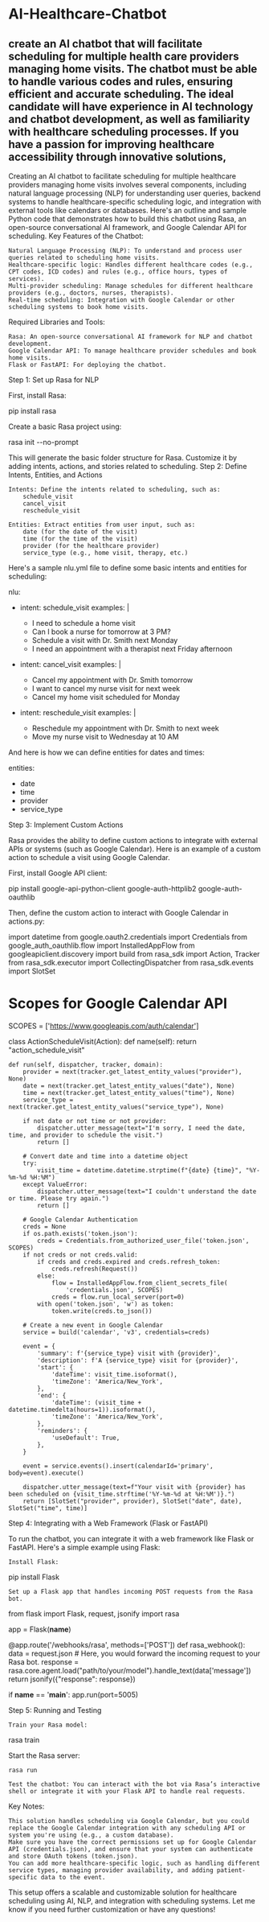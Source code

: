 # AI-Healthcare-Chatbot
create an AI chatbot that will facilitate scheduling for multiple health care providers managing home visits. The chatbot must be able to handle various codes and rules, ensuring efficient and accurate scheduling. The ideal candidate will have experience in AI technology and chatbot development, as well as familiarity with healthcare scheduling processes. If you have a passion for improving healthcare accessibility through innovative solutions,
--
Creating an AI chatbot to facilitate scheduling for multiple healthcare providers managing home visits involves several components, including natural language processing (NLP) for understanding user queries, backend systems to handle healthcare-specific scheduling logic, and integration with external tools like calendars or databases. Here's an outline and sample Python code that demonstrates how to build this chatbot using Rasa, an open-source conversational AI framework, and Google Calendar API for scheduling.
Key Features of the Chatbot:

    Natural Language Processing (NLP): To understand and process user queries related to scheduling home visits.
    Healthcare-specific logic: Handles different healthcare codes (e.g., CPT codes, ICD codes) and rules (e.g., office hours, types of services).
    Multi-provider scheduling: Manage schedules for different healthcare providers (e.g., doctors, nurses, therapists).
    Real-time scheduling: Integration with Google Calendar or other scheduling systems to book home visits.

Required Libraries and Tools:

    Rasa: An open-source conversational AI framework for NLP and chatbot development.
    Google Calendar API: To manage healthcare provider schedules and book home visits.
    Flask or FastAPI: For deploying the chatbot.

Step 1: Set up Rasa for NLP

First, install Rasa:

pip install rasa

Create a basic Rasa project using:

rasa init --no-prompt

This will generate the basic folder structure for Rasa. Customize it by adding intents, actions, and stories related to scheduling.
Step 2: Define Intents, Entities, and Actions

    Intents: Define the intents related to scheduling, such as:
        schedule_visit
        cancel_visit
        reschedule_visit

    Entities: Extract entities from user input, such as:
        date (for the date of the visit)
        time (for the time of the visit)
        provider (for the healthcare provider)
        service_type (e.g., home visit, therapy, etc.)

Here's a sample nlu.yml file to define some basic intents and entities for scheduling:

nlu:
  - intent: schedule_visit
    examples: |
      - I need to schedule a home visit
      - Can I book a nurse for tomorrow at 3 PM?
      - Schedule a visit with Dr. Smith next Monday
      - I need an appointment with a therapist next Friday afternoon

  - intent: cancel_visit
    examples: |
      - Cancel my appointment with Dr. Smith tomorrow
      - I want to cancel my nurse visit for next week
      - Cancel my home visit scheduled for Monday

  - intent: reschedule_visit
    examples: |
      - Reschedule my appointment with Dr. Smith to next week
      - Move my nurse visit to Wednesday at 10 AM

And here is how we can define entities for dates and times:

entities:
  - date
  - time
  - provider
  - service_type

Step 3: Implement Custom Actions

Rasa provides the ability to define custom actions to integrate with external APIs or systems (such as Google Calendar). Here is an example of a custom action to schedule a visit using Google Calendar.

First, install Google API client:

pip install google-api-python-client google-auth-httplib2 google-auth-oauthlib

Then, define the custom action to interact with Google Calendar in actions.py:

import datetime
from google.oauth2.credentials import Credentials
from google_auth_oauthlib.flow import InstalledAppFlow
from googleapiclient.discovery import build
from rasa_sdk import Action, Tracker
from rasa_sdk.executor import CollectingDispatcher
from rasa_sdk.events import SlotSet

# Scopes for Google Calendar API
SCOPES = ['https://www.googleapis.com/auth/calendar']

class ActionScheduleVisit(Action):
    def name(self):
        return "action_schedule_visit"

    def run(self, dispatcher, tracker, domain):
        provider = next(tracker.get_latest_entity_values("provider"), None)
        date = next(tracker.get_latest_entity_values("date"), None)
        time = next(tracker.get_latest_entity_values("time"), None)
        service_type = next(tracker.get_latest_entity_values("service_type"), None)

        if not date or not time or not provider:
            dispatcher.utter_message(text="I'm sorry, I need the date, time, and provider to schedule the visit.")
            return []

        # Convert date and time into a datetime object
        try:
            visit_time = datetime.datetime.strptime(f"{date} {time}", "%Y-%m-%d %H:%M")
        except ValueError:
            dispatcher.utter_message(text="I couldn't understand the date or time. Please try again.")
            return []

        # Google Calendar Authentication
        creds = None
        if os.path.exists('token.json'):
            creds = Credentials.from_authorized_user_file('token.json', SCOPES)
        if not creds or not creds.valid:
            if creds and creds.expired and creds.refresh_token:
                creds.refresh(Request())
            else:
                flow = InstalledAppFlow.from_client_secrets_file(
                    'credentials.json', SCOPES)
                creds = flow.run_local_server(port=0)
            with open('token.json', 'w') as token:
                token.write(creds.to_json())

        # Create a new event in Google Calendar
        service = build('calendar', 'v3', credentials=creds)

        event = {
            'summary': f'{service_type} visit with {provider}',
            'description': f'A {service_type} visit for {provider}',
            'start': {
                'dateTime': visit_time.isoformat(),
                'timeZone': 'America/New_York',
            },
            'end': {
                'dateTime': (visit_time + datetime.timedelta(hours=1)).isoformat(),
                'timeZone': 'America/New_York',
            },
            'reminders': {
                'useDefault': True,
            },
        }

        event = service.events().insert(calendarId='primary', body=event).execute()

        dispatcher.utter_message(text=f"Your visit with {provider} has been scheduled on {visit_time.strftime('%Y-%m-%d at %H:%M')}.")
        return [SlotSet("provider", provider), SlotSet("date", date), SlotSet("time", time)]

Step 4: Integrating with a Web Framework (Flask or FastAPI)

To run the chatbot, you can integrate it with a web framework like Flask or FastAPI. Here's a simple example using Flask:

    Install Flask:

pip install Flask

    Set up a Flask app that handles incoming POST requests from the Rasa bot.

from flask import Flask, request, jsonify
import rasa

app = Flask(__name__)

@app.route('/webhooks/rasa', methods=['POST'])
def rasa_webhook():
    data = request.json
    # Here, you would forward the incoming request to your Rasa bot.
    response = rasa.core.agent.load("path/to/your/model").handle_text(data['message'])
    return jsonify({"response": response})

if __name__ == '__main__':
    app.run(port=5005)

Step 5: Running and Testing

    Train your Rasa model:

rasa train

Start the Rasa server:

    rasa run

    Test the chatbot: You can interact with the bot via Rasa’s interactive shell or integrate it with your Flask API to handle real requests.

Key Notes:

    This solution handles scheduling via Google Calendar, but you could replace the Google Calendar integration with any scheduling API or system you're using (e.g., a custom database).
    Make sure you have the correct permissions set up for Google Calendar API (credentials.json), and ensure that your system can authenticate and store OAuth tokens (token.json).
    You can add more healthcare-specific logic, such as handling different service types, managing provider availability, and adding patient-specific data to the event.

This setup offers a scalable and customizable solution for healthcare scheduling using AI, NLP, and integration with scheduling systems. Let me know if you need further customization or have any questions!
